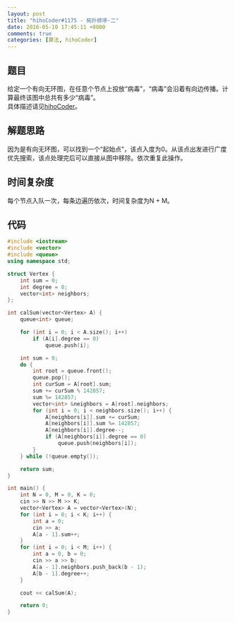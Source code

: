 ```yaml
---
layout: post
title: "hihoCoder#1175 - 拓扑排序·二"
date: 2016-05-10 17:45:11 +0800
comments: true
categories: [算法, hihoCoder]
---
```


## 题目
给定一个有向无环图，在任意个节点上投放“病毒”，“病毒”会沿着有向边传播。计算最终该图中总共有多少“病毒”。  
具体描述请见[hihoCoder](http://hihocoder.com/problemset/problem/1175)。
<!--more-->
## 解题思路
因为是有向无环图，可以找到一个“起始点”，该点入度为0。从该点出发进行广度优先搜索，该点处理完后可以直接从图中移除。依次重复此操作。
## 时间复杂度
每个节点入队一次，每条边遍历依次，时间复杂度为N + M。
## 代码
```c++
#include <iostream>
#include <vector>
#include <queue>
using namespace std;

struct Vertex {
	int sum = 0;
	int degree = 0;
	vector<int> neighbors;
};

int calSum(vector<Vertex> A) {
	queue<int> queue;

	for (int i = 0; i < A.size(); i++)
		if (A[i].degree == 0)
			queue.push(i);

	int sum = 0;
	do {
		int root = queue.front();
		queue.pop();
		int curSum = A[root].sum;
		sum += curSum % 142857;
		sum %= 142857;
		vector<int> &neighbors = A[root].neighbors;
		for (int i = 0; i < neighbors.size(); i++) {
			A[neighbors[i]].sum += curSum;
			A[neighbors[i]].sum %= 142857;
			A[neighbors[i]].degree--;
			if (A[neighbors[i]].degree == 0)
				queue.push(neighbors[i]);
		}
	} while (!queue.empty());

	return sum;
}

int main() {
	int N = 0, M = 0, K = 0;
	cin >> N >> M >> K;
	vector<Vertex> A = vector<Vertex>(N);
	for (int i = 0; i < K; i++) {
		int a = 0;
		cin >> a;
		A[a - 1].sum++;
	}
	for (int i = 0; i < M; i++) {
		int a = 0, b = 0;
		cin >> a >> b;
		A[a - 1].neighbors.push_back(b - 1);
		A[b - 1].degree++;
	}

	cout << calSum(A);

	return 0;
}
```